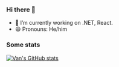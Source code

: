### Hi there 👋

- 🔭 I’m currently working on .NET, React.
- 😄 Pronouns: He/him

### Some stats

[![Van's GitHub stats](https://github-readme-stats.vercel.app/api?username=vantm&theme=dark)](https://github.com/vantm)


<!--
**tmvan/tmvan** is a ✨ _special_ ✨ repository because its `README.md` (this file) appears on your GitHub profile.

Here are some ideas to get you started:

- 🔭 I’m currently working on ...
- 🌱 I’m currently learning ...
- 👯 I’m looking to collaborate on ...
- 🤔 I’m looking for help with ...
- 💬 Ask me about ...
- 📫 How to reach me: ...
- 😄 Pronouns: ...
- ⚡ Fun fact: ...
-->
